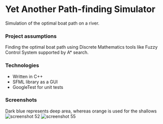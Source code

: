 # Yet Another Path-finding Simulator

Simulation of the optimal boat path on a river.

### Project assumptions
Finding the optimal boat path using Discrete Mathematics tools like Fuzzy Control System supported by A* search.

### Technologies
* Written in C++
* SFML library as a GUI
* GoogleTest for unit tests

### Screenshots
Dark blue represents deep area, whereas orange is used for the shallows
![screenshot 52](https://cloud.githubusercontent.com/assets/5721520/4890992/ba843a30-63a3-11e4-929d-9cb5538dbb62.png)
![screenshot 55](https://cloud.githubusercontent.com/assets/5721520/4890994/bd4d9752-63a3-11e4-8b12-f4ac63cb8997.png)
